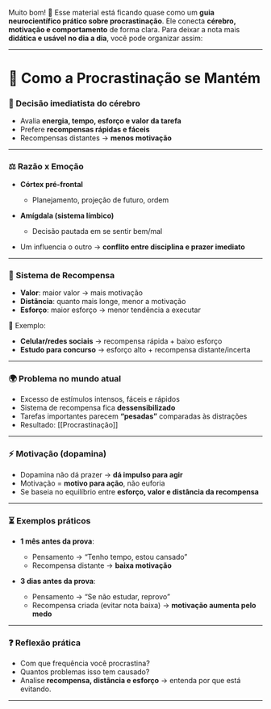 Muito bom! 🚀 Esse material está ficando quase como um **guia neurocientífico prático sobre procrastinação**.
Ele conecta **cérebro, motivação e comportamento** de forma clara. Para deixar a nota mais **didática e usável no dia a dia**, você pode organizar assim:

---

# 🔄 Como a Procrastinação se Mantém

### 🧠 Decisão imediatista do cérebro

* Avalia **energia, tempo, esforço e valor da tarefa**
* Prefere **recompensas rápidas e fáceis**
* Recompensas distantes → **menos motivação**

---

### ⚖️ Razão x Emoção

* **Córtex pré-frontal**

  * Planejamento, projeção de futuro, ordem
* **Amígdala (sistema límbico)**

  * Decisão pautada em se sentir bem/mal
* Um influencia o outro → **conflito entre disciplina e prazer imediato**

---

### 🎯 Sistema de Recompensa

* **Valor**: maior valor → mais motivação
* **Distância**: quanto mais longe, menor a motivação
* **Esforço**: maior esforço → menor tendência a executar

🔹 Exemplo:

* **Celular/redes sociais** → recompensa rápida + baixo esforço
* **Estudo para concurso** → esforço alto + recompensa distante/incerta

---

### 🌍 Problema no mundo atual

* Excesso de estímulos intensos, fáceis e rápidos
* Sistema de recompensa fica **dessensibilizado**
* Tarefas importantes parecem **“pesadas”** comparadas às distrações
* Resultado: [[Procrastinação]]

---

### ⚡ Motivação (dopamina)

* Dopamina não dá prazer → **dá impulso para agir**
* Motivação = **motivo para ação**, não euforia
* Se baseia no equilíbrio entre **esforço, valor e distância da recompensa**

---

### ⏳ Exemplos práticos

* **1 mês antes da prova**:

  * Pensamento → “Tenho tempo, estou cansado”
  * Recompensa distante → **baixa motivação**

* **3 dias antes da prova**:

  * Pensamento → “Se não estudar, reprovo”
  * Recompensa criada (evitar nota baixa) → **motivação aumenta pelo medo**

---

### ❓ Reflexão prática

* Com que frequência você procrastina?
* Quantos problemas isso tem causado?
* Analise **recompensa, distância e esforço** → entenda por que está evitando.

---